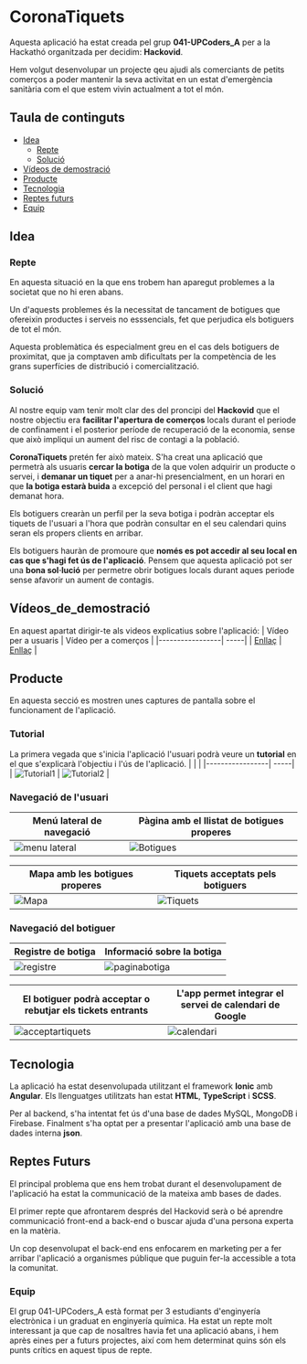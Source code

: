# CoronaTiquets

Aquesta aplicació ha estat creada pel grup **041-UPCoders_A** per a la Hackathó organitzada per decidim: **Hackovid**.

Hem volgut desenvolupar un projecte qeu ajudi als comerciants de petits comerços a poder mantenir la seva activitat en un estat d'emergència sanitària com el que estem vivin actualment a tot el món.


## Taula de continguts
- [Idea](#Idea)
  - [Repte](#Repte)
  - [Solució](#Solució)
- [Vídeos de demostració](#Vídeos_de_demostració)
- [Producte](#Producte)
- [Tecnologia](#Tecnologia)
- [Reptes futurs](#Reptes%20Futurs)
- [Equip](#Equip)


## Idea

### Repte
En aquesta situació en la que ens trobem han aparegut problemes a la societat que no hi eren abans.

Un d'aquests problemes és la necessitat de tancament de botigues que ofereixin productes i serveis no esssencials, fet que perjudica els botiguers de tot el món.

Aquesta problemàtica és especialment greu en el cas dels botiguers de proximitat, que ja comptaven amb dificultats per la competència de les grans superfícies de distribució i comercialització.

### Solució

Al nostre equip vam tenir molt clar des del proncipi del **Hackovid** que el nostre objectiu era **facilitar l'apertura de comerços** locals durant el periode de confinament i el posterior període de recuperació de la economia, sense que això impliqui un aument del risc de contagi a la població.

**CoronaTiquets** pretén fer això mateix. S'ha creat una aplicació que permetrà als usuaris **cercar la botiga** de la que volen adquirir un producte o servei, i **demanar un tiquet** per a anar-hi presencialment, en un horari en que **la botiga estarà buida** a excepció del personal i el client que hagi demanat hora.

Els botiguers crearàn un perfil per la seva botiga i podràn acceptar els tiquets de l'usuari a l'hora que podràn consultar en el seu calendari quins seran els propers clients en arribar.

Els botiguers hauràn de promoure que **només es pot accedir al seu local en cas que s'hagi fet ús de l'aplicació**. Pensem que aquesta aplicació pot ser una **bona sol·lució** per permetre obrir botigues locals durant aques periode sense afavorir un aument de contagis.

## Vídeos_de_demostració

En aquest apartat dirigir-te als videos explicatius sobre l'aplicació:
|  Vídeo per a usuaris | Vídeo per a comerços |
|-----------------| -----|
| [Enllaç](https://www.youtube.com/watch?v=rAhCFlJ26Xo) | [Enllaç](https://www.youtube.com/watch?v=__ZEO-eBy7w) |

## Producte

En aquesta secció es mostren unes captures de pantalla sobre el funcionament de l'aplicació.


### Tutorial

La primera vegada que s'inicia l'aplicació l'usuari podrà veure un **tutorial** en el que s'explicarà l'objectiu i l'ús de l'aplicació.
|   |   |
|-----------------| -----|
| ![Tutorial1](/resources/screenshots/tutorial1.jpeg) | ![Tutorial2](/resources/screenshots/tutorial2.jpeg) |



### Navegació de l'usuari

| Menú lateral de **navegació** | Pàgina amb el llistat de botigues properes  |
| -----------------| -----|
| ![menu lateral](/resources/screenshots/menu%20lateral.jpeg) | ![Botigues](/resources/screenshots/cercadorbotigues.jpeg) |

|  Mapa amb les **botigues** properes |**Tiquets** acceptats pels botiguers |
| -----------------| -----|
| ![Mapa](/resources/screenshots/mapa.jpeg) | ![Tiquets](/resources/screenshots/tiquetsacceptats.jpeg) |

### Navegació del botiguer

| **Registre** de botiga  |  Informació sobre la botiga  |
| -----------------| -----|
| ![registre](/resources/screenshots/registre.jpeg) | ![paginabotiga](/resources/screenshots/paginabotiga.jpeg) |

| El botiguer podrà acceptar o rebutjar els **tickets** entrants  | L'app permet integrar el servei de **calendari** de Google  |
| -----------------| -----|
| ![acceptartiquets](/resources/screenshots/acceptartiquets.jpeg) | ![calendari](/resources/screenshots/calendari%20botiga.jpeg) |

## Tecnologia

La aplicació ha estat desenvolupada utilitzant el framework **Ionic** amb **Angular**. Els llenguatges utilitzats han estat **HTML**, **TypeScript** i **SCSS**.

Per al backend, s'ha intentat fet ús d'una base de dades MySQL, MongoDB i Firebase. Finalment s'ha optat per a presentar l'aplicació amb una base de dades interna **json**.


## Reptes Futurs

El principal problema que ens hem trobat durant el desenvolupament de l'aplicació ha estat la communicació de la mateixa amb bases de dades.

El primer repte que afrontarem després del Hackovid serà o bé aprendre communicació front-end a back-end o buscar ajuda d'una persona experta en la matèria.

Un cop desenvolupat el back-end ens enfocarem en marketing per a fer arribar l'aplicació a organismes públique que puguin fer-la accessible a tota la comunitat.

### Equip

El grup 041-UPCoders_A està format per 3 estudiants d'enginyería electrònica i un graduat en enginyería química. Ha estat un repte molt interessant ja que cap de nosaltres havia fet una aplicació abans, i hem après eines per a futurs projectes, així com hem determinat quins són els punts crítics en aquest tipus de repte.
